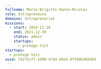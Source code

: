 ```yaml
---
fullname: Marie-Brigitte Hanon-Nicolas
role: Intrapreneuse
domaine: Intraprenariat
missions:
  - start: 2019-11-20
    end: 2021-12-30
    status: admin
    startups:
      - protege-toit
startups:
  - protege-toit
uuid: f6275cff-1900-47d4-b9a5-8f590b3b9284
---
```

